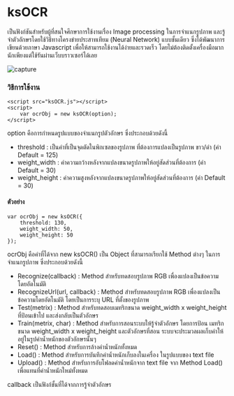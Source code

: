 # ksOCR
เป็นฟังก์ชันสำหรับผู้ที่สนใจศึกษาการใช้งานเรื่อง Image processing ในการจำแนกรูปภาพ และรู้จำตัวอักษรโดยใช้วิธีทางโครงข่ายประสาทเทียม (Neural Network) แบบชั้นเดียว ซึ่งได้พัฒนาการเขียนด้วยภาษา Javascript เพื่อให้สามารถใช้งานได้ง่ายและรวดเร็ว โดยไม่ต้องติดตั้งเครื่องมือมากนักเพียงแต่ใช้รันผ่านเว็บบราวเซอร์ได้เลย

![capture](https://user-images.githubusercontent.com/28483094/36240444-4d8fa7ea-1244-11e8-8ea5-1e3069b69088.PNG)

### วิธีการใช้งาน
	<script src="ksOCR.js"></script>
	<script>
		var ocrObj = new ksOCR(option);
	</script>
	
option คือการกำหนดรูปแบบของจำแนกรูปตัวอักษร ซึ่งประกอบด้วยดังนี้
- threshold 		: เป็นค่าที่เป็นจุดตัดในพิกเซลของรูปภาพ ที่ต้องการแปลงเป็นรูปภาพ ขาว/ดำ (ค่า Default = 125)
- weight_width 	: ค่าความกว้างหลังจากแปลงขนาดรูปภาพให้อยู่สัดส่วนที่ต้องการ (ค่า Default = 30)
- weight_height 	: ค่าความสูงหลังจากแปลงขนาดรูปภาพให้อยู่สัดส่วนที่ต้องการ (ค่า Default = 30)

#### ตัวอย่าง
	var ocrObj = new ksOCR({
		threshold: 130,
		weight_width: 50,
		weight_height: 50
	});
	
ocrObj คือค่าที่ได้จาก new ksOCR() เป็น Object ที่สามารถเรียกใช้ Method ต่างๆ ในการจำแนกรูปภาพ ซึ่งประกอบด้วยดังนี้
- Recognize(callback) 		: Method สำหรับทดสอบรูปภาพ RGB เพื่องแปลงเป็นข้อความโดยอัตโนมัติ 
- RecognizeUrl(url, callback)	: Method สำหรับทดสอบรูปภาพ RGB เพื่องแปลงเป็นข้อความโดยอัตโนมัติ โดยเป็นการระบุ URL ที่ตั้งของรูปภาพ
- Test(metrix)			: Method สำหรับทดสอบเมทริกขนาด weight_width x weight_height ที่ป้อนเข้าไป และส่งกลับเป็นตัวอักษร
- Train(metrix, char)		: Method สำหรับการสอนระบบให้รู้จำตัวอักษร โดยการป้อน เมทริกขนาด weight_width x weight_height และตัวอักษรที่สอน ระบบจะประมวลผลเก็บค่าให้อยู่ในรูปค่าน้ำหนักของตัวอักษรนั้นๆ
- Reset()			: Method สำหรับการล้างค่าน้ำหนักทั้งหมด
- Load()			: Method สำหรับการบันทึกค่าน้ำหนักเก็บลงในเครื่อง ในรูปแบบของ text file
- Upload()			: Method สำหรับการอับโฟลดค่าน้ำหนักจาก text file จาก Method Load() เพื่อแทนที่ค่าน้ำหนักใหม่ทั้งหมด

callback เป็นฟังก์ชั้นที่ได้จากการรู้จำตัวอักษร 
